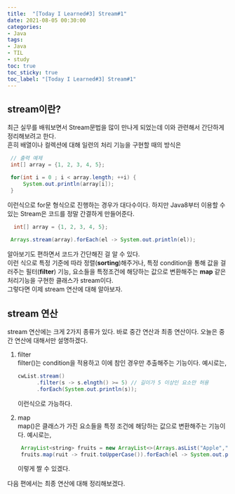 ```yaml
---
title:  "[Today I Learned#3] Stream#1"
date: 2021-08-05 00:30:00
categories:
- Java
tags:
- Java
- TIL
- study
toc: true
toc_sticky: true
toc_label: "[Today I Learned#3] Stream#1"
---
```

## stream이란?  
최근 실무를 배워보면서 Stream문법을 많이 만나게 되었는데 이와 관련해서 간단하게 정리해보려고 한다.  
흔히 배열이나 컬렉션에 대해 일련의 처리 기능을 구현할 때의 방식은
 ```java
  // 출력 예제
  int[] array = {1, 2, 3, 4, 5};

  for(int i = 0 ; i < array.length; ++i) {
      System.out.println(array[i]);
  }
 ```  

이런식으로 for문 형식으로 진행하는 경우가 대다수이다. 하지만 Java8부터 이용할 수 있는 Stream은 코드를 정말 간결하게 만들어준다.

```java
  int[] array = {1, 2, 3, 4, 5};
  
 Arrays.stream(array).forEach(el -> System.out.println(el));
 ```

알아보기도 편하면서 코드가 간단해진 걸 알 수 있다.  
이런 식으로 특정 기준에 따라 정렬(**sorting**)해주거나, 특정 condition을 통해 값을 걸러주는 필터(**filter**) 기능, 요소들을 특정조건에 해당하는 값으로 변환해주는 **map** 같은 처리기능을 구현한 클래스가 stream이다.  
그렇다면 이제 stream 연산에 대해 알아보자.

## stream 연산
stream 연산에는 크게 2가지 종류가 있다. 바로 중간 연산과 최종 연산이다. 오늘은 중간 연산에 대해서만 설명하겠다.
1. filter  
  filter()는 condition을 적용하고 이에 참인 경우만 추출해주는 기능이다. 예시로는,
    ```java
    cwList.stream()
          .filter(s -> s.elngth() >= 5) // 길이가 5 이상인 요소만 허용
          .forEach(System.out.println(s));
    ```  
   이런식으로 가능하다.  
   
2. map  
  map()은 클래스가 가진 요소들을 특정 조건에 해당하는 값으로 변환해주는 기능이다. 예시로는,  
   ```java
    ArrayList<string> fruits = new ArrayList<>(Arrays.asList("Apple","Banana","Melon","Grape","Strawberry"));
    fruits.map(ruit -> fruit.toUpperCase()).forEach(el -> System.out.println(el));
    ```    
   이렇게 짤 수 있겠다.

다음 편에서는 최종 연산에 대해 정리해보겠다.
